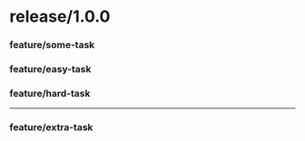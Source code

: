 # release/1.0.0

### feature/some-task
### feature/easy-task
### feature/hard-task

---

### feature/extra-task
